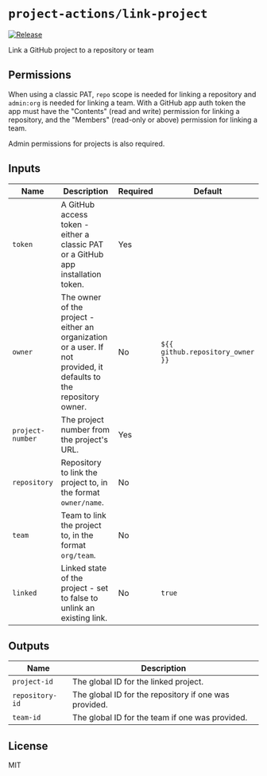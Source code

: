 # `project-actions/link-project`

[![Release](https://img.shields.io/github/v/release/dsanders11/project-actions?color=blue)](https://github.com/dsanders11/project-actions/releases)

Link a GitHub project to a repository or team

## Permissions

When using a classic PAT, `repo` scope is needed for linking a repository
and `admin:org` is needed for linking a team. With a GitHub app auth token
the app must have the "Contents" (read and write) permission for linking
a repository, and the "Members" (read-only or above) permission for
linking a team.

Admin permissions for projects is also required.

## Inputs

| Name          | Description                                        | Required | Default                                      |
|---------------|----------------------------------------------------|----------|----------------------------------------------|
| `token`       | A GitHub access token - either a classic PAT or a GitHub app installation token. | Yes      |                                              |
| `owner`       | The owner of the project - either an organization or a user. If not provided, it defaults to the repository owner. | No       | `${{ github.repository_owner }}`           |
| `project-number` | The project number from the project's URL.         | Yes      |                                              |
| `repository`  | Repository to link the project to, in the format `owner/name`. | No       |                                              |
| `team`        | Team to link the project to, in the format `org/team`. | No       |                                              |
| `linked`      | Linked state of the project - set to false to unlink an existing link. | No       | `true`                                       |

## Outputs

| Name          | Description                                             |
|---------------|---------------------------------------------------------|
| `project-id`  | The global ID for the linked project.                   |
| `repository-id` | The global ID for the repository if one was provided. |
| `team-id`     | The global ID for the team if one was provided.         |

## License

MIT
